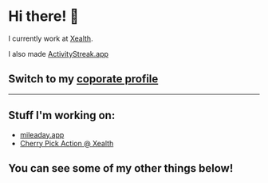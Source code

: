 # Hi there! 🤙

I currently work at [Xealth](https://github.com/Xealth). 

I also made [ActivityStreak.app](https://activitystreak.app)


## Switch to my [coporate profile](https://github.com/arivera-xealth)


----
## Stuff I'm working on:
- [mileaday.app](https://github.com/bagelhouse/mileaday)
- [Cherry Pick Action @ Xealth](https://github.com/Xealth/cherry-pick-action)

## You can see some of my other things below!
